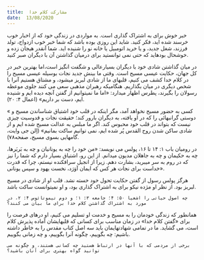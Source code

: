 ```yaml
---
title:  مشارکت کلام خدا
date:  13/08/2020
---
```


خبر خوش برای به اشتراک گذاری است. به مواردی در زندگی خود که از اخبار خوب خرسند شده اید، فکر کنید. شاید این روزی بوده باشد که شما خبر خوب ازدواج، تولد فرزند، شغل جدید، و یا خرید اتومبیل یا خانه نو را شنیده اید. شما آنقدر هیجان زده و خوشحال بودهاید که حتی نمی توانستید برای درمیان گذاشتن آن با دیگران صبر کنید.

در میان گذاشتن شادی خود با دیگران بسیارعالی و شگفت انگیز است،اما بهترین خبر در کل جهان، حکایت عیسی مسیح است. وقتی ما بینش جدید نجات بوسیله عیسی مسیح را در کلام خدا کشف می کنیم، قلبهای ما از شادی لبریز میشود، و مشتاق هستیم آنرا با شخص دیگری در میان بگذاریم. هنگامیکه رهبران مذهبی سعی می کنند جلوی موعظه رسولان را بگیرند، پطرس اظهار میدارد: «اما ما نمیتوانیم از گفتن آنچه دیده ایم و شنیده ایم، دست بر داریم» (اعمال ۴: ۲۰).

« کسی به حضور مسیح نخواهد آمد، مگر اینکه در قلب خود اشتیاق شناساندن مسیح و دوستی گرانبهائی را که در او یافته، به دیگران بارور کند؛ حقیقت نجات و قدوسیت چیزی نیست که بتواند در قلب خود محبوس کند. اگر ما مبلس به عدالت مسیح شده ایم و از شادی ساکن شدن روح القدس پُر شده ایم، نمی توانیم ساکت بمانیم» (اِلن جی وایت، گامهایی بسوی مسیح، صفحه۷۸).

در رومیان باب ۱: ۱۴ تا ۱۶، پولس می نویسد: «من خود را چه به یونانیان و چه به بَربَرها، چه به حکیمان و چه به جاهلان مدیون میدانم. از این رو، اشتیاق بسیار دارم که شما را نیز که در روم به سر میبرید، بشارت دهم. زیرا از انجیل سرافکنده نیستم، چرا که قدرت خداست برای نجات هر کس که ایمان آوَرَد، نخست یهود و سپس یونانی».

هرگز پولس رسول از گفتن حکایت تحول خود خسته نشد. قلب او از شادی در مسیح لبریز بود. از نظر او مژده نیکو برای به اشتراک گذاری بود، و او نمیتوانست ساکت باشد.

`چه اصول حیاتی را اشعیا ۵۰: ۴؛ جامعه ۳: ۱؛ و دوم تیموتائوس ۴: ۲، در مورد به اشتراک گذاشتن کلام خدا برای ما بیان می کنند؟`

همانطور که زندگی خودمان را به مسیح و خدمت او تسلیم می کنیم، او درهای فرصت را برای «گفتن کلام خدا» در زمان مناسب برای کسانی که قلبهایشان آماده پذیرش کلام است، می گشاید. ما در تمامی شهادتهایمان باید سه اصل کتاب مقدس را به خاطر داشته باشیم: چه بگوییم، چگونه آنرا بگوییم، و چه زمانی بگوییم.

`برخی از مردمی که با آنها در ارتباط هستید چه کسانی هستند، و چگونه می توانید گواه بهتری برای آنان باشید؟`